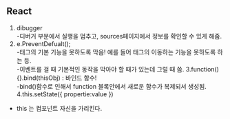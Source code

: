 
## React
1. dibugger <br>
  -디버거 부분에서 실행을 멈추고, sources페이지에서 정보를 확인할 수 있게 해줌.
2. e.PreventDefualt(); <br>
  -태그의 기본 기능을 못하도록 막음! 예를 들어 <a>태그의 이동하는 기능을 못하도록 하는 등.<br>
  -이벤트를 걸 때 기본적인 동작을 막아야 할 때가 있는데 그럴 때 씀.
3.function(){}.bind(thisObj) : 바인드 함수! <br>
  -bind()함수로 인해서 function 블록안에서 새로운 함수가 복제되서 생성됨. 
4.this.setState({  propertie:value  }) <br>
  - this 는 컴포넌트 자신을 가리킨다.
